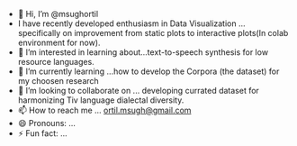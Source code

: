 - 👋 Hi, I’m @msughortil
- I have recently developed enthusiasm in Data Visualization ... specifically on improvement from static plots to interactive plots(In colab environment for now).
- 👀 I’m interested in learning about...text-to-speech synthesis for low resource languages. 
- 🌱 I’m currently learning ...how to develop the Corpora (the dataset) for my choosen research
- 💞️ I’m looking to collaborate on ... developing currated dataset for harmonizing Tiv language dialectal diversity.
- 📫 How to reach me ...  ortil.msugh@gmail.com
- 😄 Pronouns: ...
- ⚡ Fun fact: ...

<!---
ortilmsugh/ortilmsugh is a ✨ special ✨ repository because its `README.md` (this file) appears on your GitHub profile.
You can click the Preview link to take a look at your changes.
--->
